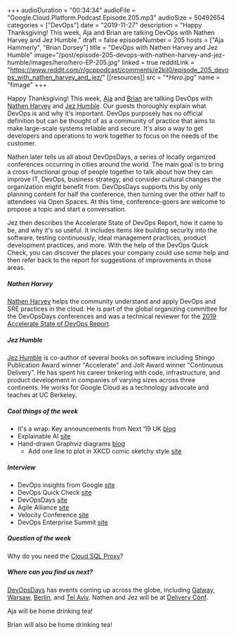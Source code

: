 +++
audioDuration = "00:34:34"
audioFile = "Google.Cloud.Platform.Podcast.Episode.205.mp3"
audioSize = 50492654
categories = ["DevOps"]
date = "2019-11-27"
description = "Happy Thanksgiving! This week, Aja and Brian are talking DevOps with Nathen Harvey and Jez Humble."
draft = false
episodeNumber = 205
hosts = ["Aja Hammerly", "Brian Dorsey"]
title = "DevOps with Nathen Harvey and Jez Humble"
image="/post/episode-205-devops-with-nathen-harvey-and-jez-humble/images/hero/hero-EP-205.jpg"
linked = true
redditLink = "https://www.reddit.com/r/gcppodcast/comments/e2kil0/episode_205_devops_with_nathen_harvey_and_jez/"
[[resources]]
  src = "**Hero*.jpg"
  name = "fimage"
+++

Happy Thanksgiving! This week, [Aja](https://twitter.com/the_thagomizer) and [Brian](https://twitter.com/briandorsey) are talking DevOps with [Nathen Harvey](https://twitter.com/nathenharvey) and [Jez Humble](https://twitter.com/jezhumble). Our guests thoroughly explain what DevOps is and why it's important. DevOps purposely has no official definition but can be thought of as a community of practice that aims to make large-scale systems reliable and secure. It's also a way to get developers and operations to work together to focus on the needs of the customer.

Nathen later tells us all about DevOpsDays, a series of locally organized conferences occurring in cities around the world. The main goal is to bring a cross-functional group of people together to talk about how they can improve IT, DevOps, business strategy, and consider cultural changes the organization might benefit from. DevOpsDays supports this by only planning content for half the conference, then turning over the other half to attendees via Open Spaces. At this time, conference-goers are welcome to propose a topic and start a conversation.

Jez then describes the Accelerate State of DevOps Report, how it came to be, and why it's so useful. It includes items like building security into the software, testing continuously, ideal management practices, product development practices, and more. With the help of the DevOps Quick Check, you can discover the places your company could use some help and then refer back to the report for suggestions of improvements in those areas.

<!--more-->

##### Nathen Harvey

[Nathen Harvey](https://twitter.com/nathenharvey) helps the community understand and apply DevOps and SRE practices in the cloud.  He is part of the global organizing committee for the DevOpsDays conferences and was a technical reviewer for the [2019 Accelerate State of DevOps Report](https://cloud.google.com/devops/state-of-devops/).

##### Jez Humble

[Jez Humble](https://twitter.com/jezhumble) is co-author of several books on software including Shingo Publication Award winner "Accelerate" and Jolt Award winner "Continuous Delivery". He has spent his career tinkering with code, infrastructure, and product development in companies of varying sizes across three continents. He works for Google Cloud as a technology advocate and teaches at UC Berkeley.

##### Cool things of the week

* It's a wrap: Key announcements from Next ‘19 UK [blog](https://cloud.google.com/blog/topics/inside-google-cloud/what-happened-this-week-at-next-uk-2019)
* Explainable AI [site](https://cloud.google.com/explainable-ai/)
* Hand-drawn Graphviz diagrams [blog](https://www.johndcook.com/blog/2019/11/13/hand-drawn-graphviz-diagrams/)
     * Add one line to plot in XKCD comic sketchy style [site](https://matplotlib.org/3.1.1/api/_as_gen/matplotlib.pyplot.xkcd.html)

##### Interview

* DevOps insights from Google [site](https://cloud.google.com/devops)
* DevOps Quick Check [site](https://www.devops-research.com/quickcheck.html)
* DevOpsDays [site](https://devopsdays.org)
* Agile Alliance [site](https://www.agilealliance.org/)
* Velocity Conference [site](https://conferences.oreilly.com/velocity/vl-eu)
* DevOps Enterprise Summit [site](https://events.itrevolution.com)

##### Question of the week

Why do you need the [Cloud SQL Proxy](https://cloud.google.com/sql/docs/mysql/sql-proxy)?
     
##### Where can you find us next?

[DevOpsDays](https://devopsdays.org) has events coming up across the globe, including [Galway](https://devopsdays.org/events/2019-galway), [Warsaw](https://devopsdays.org/events/2019-warsaw/welcome/), [Berlin](https://devopsdays.org/events/2019-berlin/welcome/), and [Tel Aviv](https://devopsdays.org/events/2019-tel-aviv/welcome/). Nathen and Jez will be at [Delivery Conf](https://www.deliveryconf.com).

Aja will be home drinking tea!

Brian will also be home drinking tea!